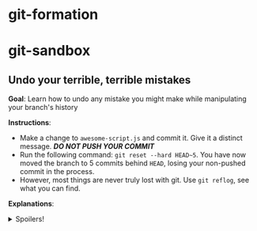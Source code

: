 # git-formation

# git-sandbox

## Undo your terrible, terrible mistakes

**Goal**:
Learn how to undo any mistake you might make while manipulating your branch's history

**Instructions**:

- Make a change to `awesome-script.js` and commit it. Give it a distinct message. **_DO NOT PUSH YOUR COMMIT_**
- Run the following command: `git reset --hard HEAD~5`. You have now moved the branch to 5 commits behind `HEAD`, losing your non-pushed commit in the process.
- However, most things are never truly lost with git. Use `git reflog`, see what you can find.

**Explanations**:

<details>
    <summary>Spoilers!</summary>

What is `git reflog`?
First understand that `HEAD`, and branches are known as "refs" in git. Refs are just pointers to a commit.
The `reflog`, then, as the name suggests, keeps track of **all activity of all refs across your repo**.

When `HEAD` moves to a commit, or when a branch changes (new commit, a reset etc), that activity can be found along with the corresponding commit SHA in `git reflog`.

Normally, if you screw up your history, you should be able to `git reset --hard origin/<your-branch>`.

However, this will only reset you to the state of your remote repo, NOT the state your local repo was in before. You would lose any un-pushed commits by doing so.

</details>
